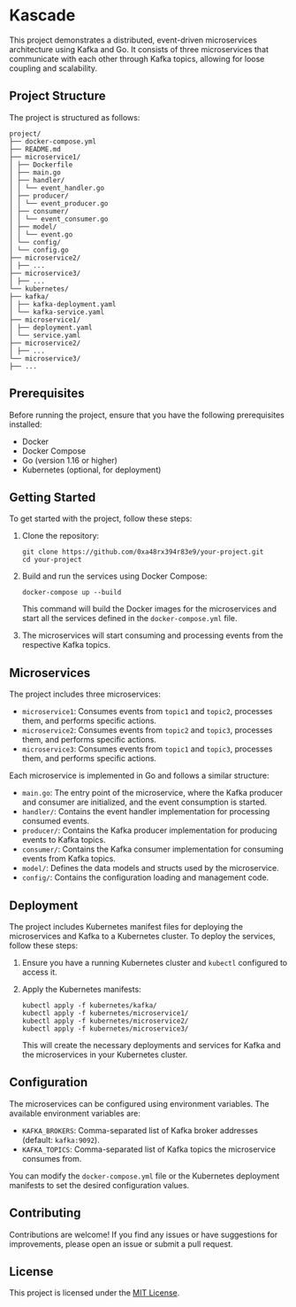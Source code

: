 # Kascade

This project demonstrates a distributed, event-driven microservices architecture using Kafka and Go. It consists of three microservices that communicate with each other through Kafka topics, allowing for loose coupling and scalability.

## Project Structure

The project is structured as follows:

```
project/
├── docker-compose.yml
├── README.md
├── microservice1/
│ ├── Dockerfile
│ ├── main.go
│ ├── handler/
│ │ └── event_handler.go
│ ├── producer/
│ │ └── event_producer.go
│ ├── consumer/
│ │ └── event_consumer.go
│ ├── model/
│ │ └── event.go
│ └── config/
│ └── config.go
├── microservice2/
│ ├── ...
├── microservice3/
│ ├── ...
└── kubernetes/
├── kafka/
│ ├── kafka-deployment.yaml
│ └── kafka-service.yaml
├── microservice1/
│ ├── deployment.yaml
│ └── service.yaml
├── microservice2/
│ ├── ...
└── microservice3/
├── ...

```

## Prerequisites

Before running the project, ensure that you have the following prerequisites installed:

- Docker
- Docker Compose
- Go (version 1.16 or higher)
- Kubernetes (optional, for deployment)

## Getting Started

To get started with the project, follow these steps:

1. Clone the repository:

   ```shell
   git clone https://github.com/0xa48rx394r83e9/your-project.git
   cd your-project
   ```

2. Build and run the services using Docker Compose:

   ```shell
   docker-compose up --build
   ```

   This command will build the Docker images for the microservices and start all the services defined in the `docker-compose.yml` file.

3. The microservices will start consuming and processing events from the respective Kafka topics.

## Microservices

The project includes three microservices:

- `microservice1`: Consumes events from `topic1` and `topic2`, processes them, and performs specific actions.
- `microservice2`: Consumes events from `topic2` and `topic3`, processes them, and performs specific actions.
- `microservice3`: Consumes events from `topic1` and `topic3`, processes them, and performs specific actions.

Each microservice is implemented in Go and follows a similar structure:

- `main.go`: The entry point of the microservice, where the Kafka producer and consumer are initialized, and the event consumption is started.
- `handler/`: Contains the event handler implementation for processing consumed events.
- `producer/`: Contains the Kafka producer implementation for producing events to Kafka topics.
- `consumer/`: Contains the Kafka consumer implementation for consuming events from Kafka topics.
- `model/`: Defines the data models and structs used by the microservice.
- `config/`: Contains the configuration loading and management code.

## Deployment

The project includes Kubernetes manifest files for deploying the microservices and Kafka to a Kubernetes cluster. To deploy the services, follow these steps:

1. Ensure you have a running Kubernetes cluster and `kubectl` configured to access it.

2. Apply the Kubernetes manifests:

   ```shell
   kubectl apply -f kubernetes/kafka/
   kubectl apply -f kubernetes/microservice1/
   kubectl apply -f kubernetes/microservice2/
   kubectl apply -f kubernetes/microservice3/
   ```

   This will create the necessary deployments and services for Kafka and the microservices in your Kubernetes cluster.

## Configuration

The microservices can be configured using environment variables. The available environment variables are:

- `KAFKA_BROKERS`: Comma-separated list of Kafka broker addresses (default: `kafka:9092`).
- `KAFKA_TOPICS`: Comma-separated list of Kafka topics the microservice consumes from.

You can modify the `docker-compose.yml` file or the Kubernetes deployment manifests to set the desired configuration values.

## Contributing

Contributions are welcome! If you find any issues or have suggestions for improvements, please open an issue or submit a pull request.

## License

This project is licensed under the [MIT License](LICENSE).
